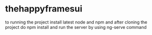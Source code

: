 # thehappyframesui

to running the project install latest node and npm 
and after cloning the project do npm install and run the server by using ng-serve command

